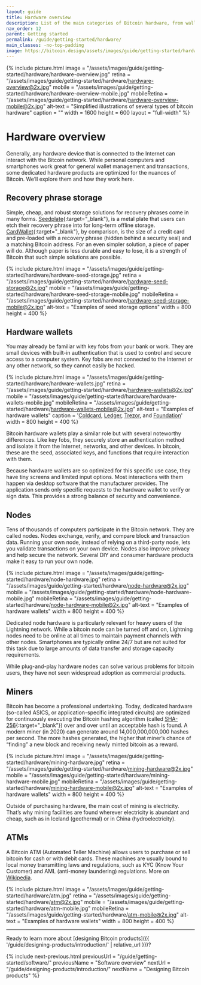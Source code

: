 ```yaml
---
layout: guide
title: Hardware overview
description: List of the main categories of Bitcoin hardware, from wallets to miners.
nav_order: 12
parent: Getting started
permalink: /guide/getting-started/hardware/
main_classes: -no-top-padding
image: https://bitcoin.design/assets/images/guide/getting-started/hardware/hardware-preview.jpg
---
```


<!--

Editor's notes

This page provides an overview of the different types of hardware that interact with the bitcoin network. It is only a top-level summary. An idea for future expansion would be create sub-pages
to more thoroughly discuss each hardware type.

Illustration sources

- https://www.figma.com/file/qzvCvqhSRx3Jq8aywaSjlr/Bitcoin-Design-Guide-Illustrations-CO?node-id=291%3A2675
- https://www.figma.com/file/qzvCvqhSRx3Jq8aywaSjlr/Bitcoin-Design-Guide-Illustrations-CO?node-id=53%3A3663

-->

{% include picture.html
   image = "/assets/images/guide/getting-started/hardware/hardware-overview.jpg"
   retina = "/assets/images/guide/getting-started/hardware/hardware-overview@2x.jpg"
   mobile = "/assets/images/guide/getting-started/hardware/hardware-overview-mobile.jpg"
   mobileRetina = "/assets/images/guide/getting-started/hardware/hardware-overview-mobile@2x.jpg"
   alt-text = "Simplified illustrations of several types of bitcoin hardware"
   caption = ""
   width = 1600
   height = 600
   layout = "full-width"
%}

# Hardware overview

Generally, any hardware device that is connected to the Internet can interact with the Bitcoin network. While personal computers and smartphones work great for general wallet management and transactions, some dedicated hardware products are optimized for the nuances of Bitcoin. We’ll explore them and how they work here.


## Recovery phrase storage

Simple, cheap, and robust storage solutions for recovery phrases come in many forms. [Seedplate](https://bitcoinseedbackup.com/){:target="_blank"}, is a metal plate that users can etch their recovery phrase into for long-term offline storage. [CardWallet](https://www.cardwallet.com){:target="_blank"}, by comparison, is the size of a credit card and pre-loaded with a recovery phrase (hidden behind a security seal) and a matching Bitcoin address. For an even simpler solution, a piece of paper will do. Although paper is less durable and easy to lose, it is a strength of Bitcoin that such simple solutions are possible.

{% include picture.html
   image = "/assets/images/guide/getting-started/hardware/hardware-seed-storage.jpg"
   retina = "/assets/images/guide/getting-started/hardware/hardware-seed-storage@2x.jpg"
   mobile = "/assets/images/guide/getting-started/hardware/hardware-seed-storage-mobile.jpg"
   mobileRetina = "/assets/images/guide/getting-started/hardware/hardware-seed-storage-mobile@2x.jpg"
   alt-text = "Examples of seed storage options"
   width = 800
   height = 400
%}

## Hardware wallets

You may already be familiar with key fobs from your bank or work. They are small devices with built-in authentication that is used to control and secure access to a computer system. Key fobs are not connected to the Internet or any other network, so they cannot easily be hacked.

{% include picture.html
   image = "/assets/images/guide/getting-started/hardware/hardware-wallets.jpg"
   retina = "/assets/images/guide/getting-started/hardware/hardware-wallets@2x.jpg"
   mobile = "/assets/images/guide/getting-started/hardware/hardware-wallets-mobile.jpg"
   mobileRetina = "/assets/images/guide/getting-started/hardware/hardware-wallets-mobile@2x.jpg"
   alt-text = "Examples of hardware wallets"
   caption = '<a href="https://coldcardwallet.com" target="_blank">Coldcard</a>, <a href="https://www.ledger.com/" target="_blank">Ledger</a>, <a href="https://trezor.io" target="_blank">Trezor</a>, and <a href="https://foundationdevices.com" target="_blank">Foundation</a>'
   width = 800
   height = 400
%}

Bitcoin hardware wallets play a similar role but with several noteworthy differences. Like key fobs, they securely store an authentication method and isolate it from the Internet, networks, and other devices. In bitcoin, these are the seed, associated keys, and functions that require interaction with them.

Because hardware wallets are so optimized for this specific use case, they have tiny screens and limited input options. Most interactions with them happen via desktop software that the manufacturer provides. The application sends only specific requests to the hardware wallet to verify or sign data. This provides a strong balance of security and convenience.

## Nodes

Tens of thousands of computers participate in the Bitcoin network. They are called nodes. Nodes exchange, verify, and compare block and transaction data.
Running your own node, instead of relying on a third-party node, lets you validate transactions on your own device. Nodes also improve privacy and help secure the network. Several DIY and consumer hardware products make it easy to run your own node.

{% include picture.html
   image = "/assets/images/guide/getting-started/hardware/node-hardware.jpg"
   retina = "/assets/images/guide/getting-started/hardware/node-hardware@2x.jpg"
   mobile = "/assets/images/guide/getting-started/hardware/node-hardware-mobile.jpg"
   mobileRetina = "/assets/images/guide/getting-started/hardware/node-hardware-mobile@2x.jpg"
   alt-text = "Examples of hardware wallets"
   width = 800
   height = 400
%}

Dedicated node hardware is particularly relevant for heavy users of the Lightning network. While a bitcoin node can be turned off and on, Lightning nodes need to be online at all times to maintain payment channels with other nodes. Smartphones are typically online 24/7 but are not suited for this task due to large amounts of data transfer and storage capacity requirements.

While plug-and-play hardware nodes can solve various problems for bitcoin users, they have not seen widespread adoption as commercial products.

## Miners

Bitcoin has become a professional undertaking. Today, dedicated hardware (so-called ASICS, or application-specific integrated circuits) are optimized for continuously executing the Bitcoin hashing algorithm (called [SHA-256](https://en.wikipedia.org/wiki/SHA-2){:target="_blank"}) over and over until an acceptable hash is found. A modern miner (in 2020) can generate around 14,000,000,000,000 hashes per second. The more hashes generated, the higher that miner’s chance of “finding” a new block and receiving newly minted bitcoin as a reward.

{% include picture.html
   image = "/assets/images/guide/getting-started/hardware/mining-hardware.jpg"
   retina = "/assets/images/guide/getting-started/hardware/mining-hardware@2x.jpg"
   mobile = "/assets/images/guide/getting-started/hardware/mining-hardware-mobile.jpg"
   mobileRetina = "/assets/images/guide/getting-started/hardware/mining-hardware-mobile@2x.jpg"
   alt-text = "Examples of hardware wallets"
   width = 800
   height = 400
%}

Outside of purchasing hardware, the main cost of mining is electricity. That’s why mining facilities are found wherever electricity is abundant and cheap, such as in Iceland (geothermal) or in China (hydroelectricity).

## ATMs

A Bitcoin ATM (Automated Teller Machine) allows users to purchase or sell bitcoin for cash or with debit cards. These machines are usually bound to local money transmitting laws and regulations, such as KYC (Know Your Customer) and AML (anti-money laundering) regulations. More on [Wikipedia](https://en.wikipedia.org/wiki/Bitcoin_ATM).

{% include picture.html
   image = "/assets/images/guide/getting-started/hardware/atm.jpg"
   retina = "/assets/images/guide/getting-started/hardware/atm@2x.jpg"
   mobile = "/assets/images/guide/getting-started/hardware/atm-mobile.jpg"
   mobileRetina = "/assets/images/guide/getting-started/hardware/atm-mobile@2x.jpg"
   alt-text = "Examples of hardware wallets"
   width = 800
   height = 400
%}

---

Ready to learn more about [designing Bitcoin products]({{ '/guide/designing-products/introduction/' | relative_url }})?

{% include next-previous.html
   previousUrl = "/guide/getting-started/software/"
   previousName = "Software overview"
   nextUrl = "/guide/designing-products/introduction/"
   nextName = "Designing Bitcoin products"
%}
